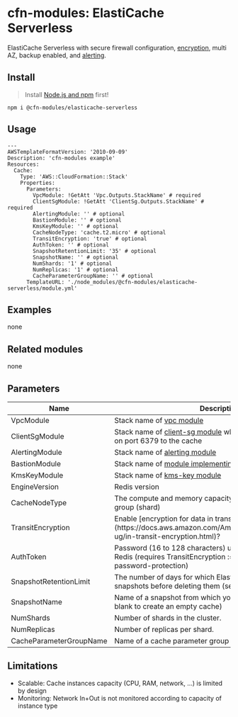 # cfn-modules: ElastiCache Serverless

ElastiCache Serverless with secure firewall configuration, [encryption](https://www.npmjs.com/package/@cfn-modules/kms-key), multi AZ, backup enabled, and [alerting](https://www.npmjs.com/package/@cfn-modules/alerting).

## Install

> Install [Node.js and npm](https://nodejs.org/) first!

```
npm i @cfn-modules/elasticache-serverless
```

## Usage

```
---
AWSTemplateFormatVersion: '2010-09-09'
Description: 'cfn-modules example'
Resources:
  Cache:
    Type: 'AWS::CloudFormation::Stack'
    Properties:
      Parameters:
        VpcModule: !GetAtt 'Vpc.Outputs.StackName' # required
        ClientSgModule: !GetAtt 'ClientSg.Outputs.StackName' # required
        AlertingModule: '' # optional
        BastionModule: '' # optional
        KmsKeyModule: '' # optional
        CacheNodeType: 'cache.t2.micro' # optional
        TransitEncryption: 'true' # optional
        AuthToken: '' # optional
        SnapshotRetentionLimit: '35' # optional
        SnapshotName: '' # optional
        NumShards: '1' # optional
        NumReplicas: '1' # optional
        CacheParameterGroupName: '' # optional
      TemplateURL: './node_modules/@cfn-modules/elasticache-serverless/module.yml'
```

## Examples

none

## Related modules

none

## Parameters

<table>
  <thead>
    <tr>
      <th>Name</th>
      <th>Description</th>
      <th>Default</th>
      <th>Required?</th>
      <th>Allowed values</th>
    </tr>
  </thead>
  <tbody>
    <tr>
      <td>VpcModule</td>
      <td>Stack name of <a href="https://www.npmjs.com/package/@cfn-modules/vpc">vpc module</a></td>
      <td></td>
      <td>yes</td>
      <td></td>
    </tr>
    <tr>
      <td>ClientSgModule</td>
      <td>Stack name of <a href="https://www.npmjs.com/package/@cfn-modules/client-sg">client-sg module</a> where traffic is allowed from on port 6379 to the cache</td>
      <td></td>
      <td>yes</td>
      <td></td>
    </tr>
    <tr>
      <td>AlertingModule</td>
      <td>Stack name of <a href="https://www.npmjs.com/package/@cfn-modules/alerting">alerting module</a></td>
      <td></td>
      <td>no</td>
      <td></td>
    </tr>
    <tr>
      <td>BastionModule</td>
      <td>Stack name of <a href="https://www.npmjs.com/search?q=keywords:cfn-modules:Bastion">module implementing Bastion</a></td>
      <td></td>
      <td>no</td>
      <td></td>
    </tr>
    <tr>
      <td>KmsKeyModule</td>
      <td>Stack name of <a href="https://www.npmjs.com/package/@cfn-modules/kms-key">kms-key module</a></td>
      <td></td>
      <td>no</td>
      <td></td>
    </tr>
    <tr>
      <td>EngineVersion</td>
      <td>Redis version</td>
      <td>5.0.5</td>
      <td>no</td>
      <td>[5.0.5,5.0.6,6.0,6.2]</td>
    </tr>
    <tr>
      <td>CacheNodeType</td>
      <td>The compute and memory capacity of the nodes in the node group (shard)</td>
      <td>cache.t2.micro</td>
      <td>no</td>
      <td></td>
    </tr>
    <tr>
      <td>TransitEncryption</td>
      <td>Enable [encryption for data in transit](https://docs.aws.amazon.com/AmazonElastiCache/latest/red-ug/in-transit-encryption.html)?</td>
      <td>true</td>
      <td>no</td>
      <td>[true, false]</td>
    </tr>
    <tr>
      <td>AuthToken</td>
      <td>Password (16 to 128 characters) used to authenticate against Redis (requires TransitEncryption := true; leave blank to disable password-protection)</td>
      <td></td>
      <td>no</td>
      <td></td>
    </tr>
    <tr>
      <td>SnapshotRetentionLimit</td>
      <td>The number of days for which ElastiCache retains automatic snapshots before deleting them (set to 0 to disable backups)</td>
      <td>35</td>
      <td>no</td>
      <td>[0...35]</td>
    </tr>
    <tr>
      <td>SnapshotName</td>
      <td>Name of a snapshot from which you want to restore (leave blank to create an empty cache)</td>
      <td></td>
      <td>no</td>
      <td></td>
    </tr>
    <tr>
      <td>NumShards</td>
      <td>Number of shards in the cluster.</td>
      <td>1</td>
      <td>no</td>
      <td>[1-250]</td>
    </tr>
    <tr>
      <td>NumReplicas</td>
      <td>Number of replicas per shard.</td>
      <td>1</td>
      <td>no</td>
      <td>[0-5]</td>
    </tr>
    <tr>
      <td>CacheParameterGroupName</td>
      <td>Name of a cache parameter group</td>
      <td></td>
      <td>no</td>
      <td></td>
    </tr>
  </tbody>
</table>

## Limitations

* Scalable: Cache instances capacity (CPU, RAM, network, ...) is limited by design
* Monitoring: Network In+Out is not monitored according to capacity of instance type
